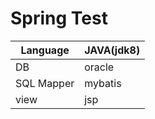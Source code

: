 # Spring Test

| Language | JAVA(jdk8) |
|----------|--------|
| DB       | oracle |
| SQL Mapper      | mybatis |
|view| jsp    |
